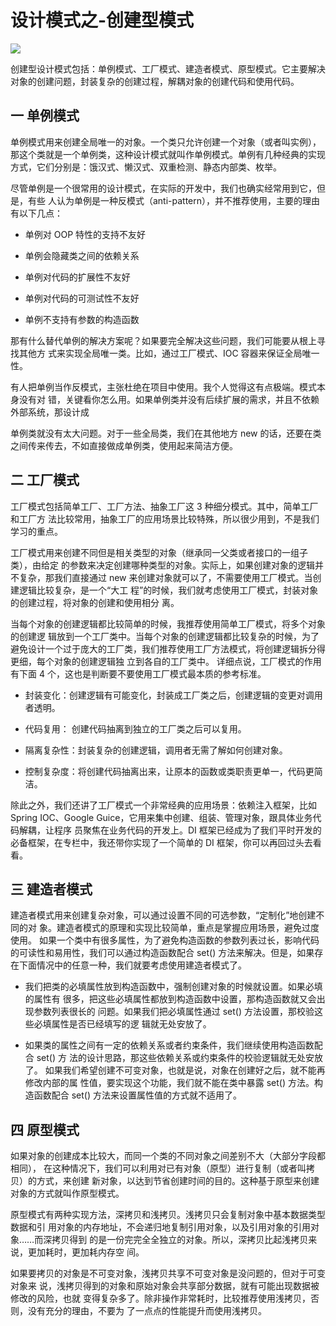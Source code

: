 # 设计模式之-创建型模式

![](https://kaliarch-bucket-1251990360.cos.ap-beijing.myqcloud.com/blog_img/20220306205011.png)

创建型设计模式包括：单例模式、工厂模式、建造者模式、原型模式。它主要解决对象的创建问题，封装复杂的创建过程，解耦对象的创建代码和使用代码。

## 一 单例模式

单例模式用来创建全局唯一的对象。一个类只允许创建一个对象（或者叫实例），那这个类就是一个单例类，这种设计模式就叫作单例模式。单例有几种经典的实现方式，它们分别是：饿汉式、懒汉式、双重检测、静态内部类、枚举。

尽管单例是一个很常用的设计模式，在实际的开发中，我们也确实经常用到它，但是，有些 人认为单例是一种反模式（anti-pattern），并不推荐使用，主要的理由有以下几点：

* 单例对 OOP 特性的支持不友好 

* 单例会隐藏类之间的依赖关系 

* 单例对代码的扩展性不友好 

* 单例对代码的可测试性不友好 

* 单例不支持有参数的构造函数

那有什么替代单例的解决方案呢？如果要完全解决这些问题，我们可能要从根上寻找其他方 式来实现全局唯一类。比如，通过工厂模式、IOC 容器来保证全局唯一性。 

有人把单例当作反模式，主张杜绝在项目中使用。我个人觉得这有点极端。模式本身没有对 错，关键看你怎么用。如果单例类并没有后续扩展的需求，并且不依赖外部系统，那设计成 

单例类就没有太大问题。对于一些全局类，我们在其他地方 new 的话，还要在类之间传来传去，不如直接做成单例类，使用起来简洁方便。 

## 二 工厂模式

工厂模式包括简单工厂、工厂方法、抽象工厂这 3 种细分模式。其中，简单工厂和工厂方 法比较常用，抽象工厂的应用场景比较特殊，所以很少用到，不是我们学习的重点。 

工厂模式用来创建不同但是相关类型的对象（继承同一父类或者接口的一组子类），由给定 的参数来决定创建哪种类型的对象。实际上，如果创建对象的逻辑并不复杂，那我们直接通过 new 来创建对象就可以了，不需要使用工厂模式。当创建逻辑比较复杂，是一个“大工 程”的时候，我们就考虑使用工厂模式，封装对象的创建过程，将对象的创建和使用相分 离。 

当每个对象的创建逻辑都比较简单的时候，我推荐使用简单工厂模式，将多个对象的创建逻 辑放到一个工厂类中。当每个对象的创建逻辑都比较复杂的时候，为了避免设计一个过于庞大的工厂类，我们推荐使用工厂方法模式，将创建逻辑拆分得更细，每个对象的创建逻辑独 立到各自的工厂类中。 详细点说，工厂模式的作用有下面 4 个，这也是判断要不要使用工厂模式最本质的参考标准。 

* 封装变化：创建逻辑有可能变化，封装成工厂类之后，创建逻辑的变更对调用者透明。 

* 代码复用： 创建代码抽离到独立的工厂类之后可以复用。 

* 隔离复杂性：封装复杂的创建逻辑，调用者无需了解如何创建对象。 

* 控制复杂度：将创建代码抽离出来，让原本的函数或类职责更单一，代码更简洁。 

除此之外，我们还讲了工厂模式一个非常经典的应用场景：依赖注入框架，比如 Spring IOC、Google Guice，它用来集中创建、组装、管理对象，跟具体业务代码解耦，让程序 员聚焦在业务代码的开发上。DI 框架已经成为了我们平时开发的必备框架，在专栏中，我还带你实现了一个简单的 DI 框架，你可以再回过头去看看。

## 三 建造者模式

建造者模式用来创建复杂对象，可以通过设置不同的可选参数，“定制化”地创建不同的对 象。建造者模式的原理和实现比较简单，重点是掌握应用场景，避免过度使用。 如果一个类中有很多属性，为了避免构造函数的参数列表过长，影响代码的可读性和易用性，我们可以通过构造函数配合 set() 方法来解决。但是，如果存在下面情况中的任意一种，我们就要考虑使用建造者模式了。

* 我们把类的必填属性放到构造函数中，强制创建对象的时候就设置。如果必填的属性有 很多，把这些必填属性都放到构造函数中设置，那构造函数就又会出现参数列表很长的 问题。如果我们把必填属性通过 set() 方法设置，那校验这些必填属性是否已经填写的逻 辑就无处安放了。 

* 如果类的属性之间有一定的依赖关系或者约束条件，我们继续使用构造函数配合 set() 方 法的设计思路，那这些依赖关系或约束条件的校验逻辑就无处安放了。 如果我们希望创建不可变对象，也就是说，对象在创建好之后，就不能再修改内部的属 性值，要实现这个功能，我们就不能在类中暴露 set() 方法。构造函数配合 set() 方法来设置属性值的方式就不适用了。

## 四 原型模式

如果对象的创建成本比较大，而同一个类的不同对象之间差别不大（大部分字段都相同）， 在这种情况下，我们可以利用对已有对象（原型）进行复制（或者叫拷贝）的方式，来创建 新对象，以达到节省创建时间的目的。这种基于原型来创建对象的方式就叫作原型模式。

 原型模式有两种实现方法，深拷贝和浅拷贝。浅拷贝只会复制对象中基本数据类型数据和引 用对象的内存地址，不会递归地复制引用对象，以及引用对象的引用对象……而深拷贝得到 的是一份完完全全独立的对象。所以，深拷贝比起浅拷贝来说，更加耗时，更加耗内存空 间。 

如果要拷贝的对象是不可变对象，浅拷贝共享不可变对象是没问题的，但对于可变对象来 说，浅拷贝得到的对象和原始对象会共享部分数据，就有可能出现数据被修改的风险，也就 变得复杂多了。除非操作非常耗时，比较推荐使用浅拷贝，否则，没有充分的理由，不要为 了一点点的性能提升而使用浅拷贝。